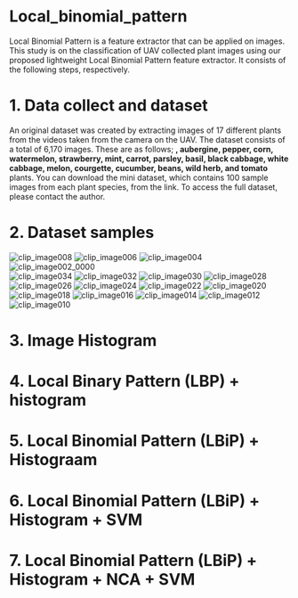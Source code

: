 # Local_binomial_pattern
Local Binomial Pattern is a feature extractor that can be applied on images.
This study is on the classification of UAV collected plant images using our proposed lightweight Local Binomial Pattern feature extractor. 
It consists of the following steps, respectively.  
# 1. Data collect and dataset
An original dataset was created by extracting images of 17 different plants from the videos taken from the camera on the UAV. The dataset consists of a total of 6,170 images. These are as follows; <strong>, aubergine, pepper, corn, watermelon, strawberry, mint, carrot, parsley, basil, black cabbage, white cabbage, melon, courgette, cucumber, beans, wild herb, and tomato </strong> plants. 
You can download the mini dataset, which contains 100 sample images from each plant species, from the link. 
To access the full dataset, please contact the author.
# 2. Dataset samples

![clip_image008](https://github.com/user-attachments/assets/3db0c03c-c7d7-40ce-95e8-90c00219dbc2) 
![clip_image006](https://github.com/user-attachments/assets/4f045a65-b689-4cdd-8c16-13b289b6ba73)
![clip_image004](https://github.com/user-attachments/assets/11ac2dd4-c09a-40bb-a977-f3aeb2f16e37) 
![clip_image002_0000](https://github.com/user-attachments/assets/7d45b04f-1b37-4e54-b2fc-415708225ffa) <br>
![clip_image034](https://github.com/user-attachments/assets/04517fb3-ce98-4ed1-ab03-b6afad47cfe3)
![clip_image032](https://github.com/user-attachments/assets/f566a9c0-846c-4fc2-a7c9-b354b12a4766)
![clip_image030](https://github.com/user-attachments/assets/5be60e87-e878-46a1-a8b6-051691a5b7d4)
![clip_image028](https://github.com/user-attachments/assets/e518affb-2d09-4292-8e45-36bd73b46e03) <br>
![clip_image026](https://github.com/user-attachments/assets/cdcccb38-b218-46ee-a33f-b344264ee008)
![clip_image024](https://github.com/user-attachments/assets/62c8923e-5343-4578-9597-10d00487af08)
![clip_image022](https://github.com/user-attachments/assets/7547c5fa-94a2-43b0-b828-60640f7ac6d1)
![clip_image020](https://github.com/user-attachments/assets/a24ecd03-006f-429a-a3f5-e6c02a746007) <br>
![clip_image018](https://github.com/user-attachments/assets/3dbcb716-4908-4327-88a6-4d1e98b8ec38)
![clip_image016](https://github.com/user-attachments/assets/50b22efb-d154-4aa9-9f6a-2b60908efb1b)
![clip_image014](https://github.com/user-attachments/assets/7fe3bef2-76f9-4a25-a740-8f90ef8dad1e)
![clip_image012](https://github.com/user-attachments/assets/c17b344f-f589-4e85-8077-91cae600651c)
![clip_image010](https://github.com/user-attachments/assets/321c5e3b-8908-4d91-b318-2a721bb15822)


# 3. Image Histogram
# 4. Local Binary Pattern (LBP) + histogram
# 5. Local Binomial Pattern (LBiP) + Histograam
# 6. Local Binomial Pattern (LBiP) + Histogram + SVM
# 7. Local Binomial Pattern (LBiP) + Histogram + NCA + SVM
